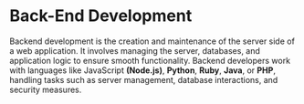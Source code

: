 # Back-End Development
Backend development is the creation and maintenance of the server side of a web application. It involves managing the server, databases, and application logic to ensure smooth functionality. 
Backend developers work with languages like JavaScript **(Node.js)**, **Python**, **Ruby**, **Java**, or **PHP**, handling tasks such as server management, database interactions, and security measures. 
